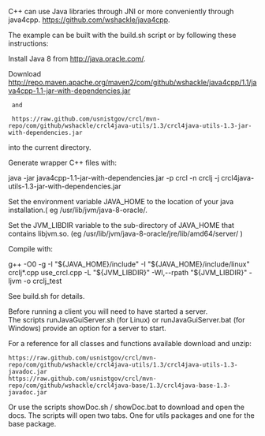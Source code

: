 


C++ can use Java libraries through JNI or more conveniently through java4cpp.
https://github.com/wshackle/java4cpp.


The example can be built with the build.sh script or by following these instructions:

Install Java 8 from http://java.oracle.com/.


Download 
	 http://repo.maven.apache.org/maven2/com/github/wshackle/java4cpp/1.1/java4cpp-1.1-jar-with-dependencies.jar 
	 
	 and

	 https://raw.github.com/usnistgov/crcl/mvn-repo/com/github/wshackle/crcl4java-utils/1.3/crcl4java-utils-1.3-jar-with-dependencies.jar

into the current directory.


Generate wrapper C++ files with:

java -jar java4cpp-1.1-jar-with-dependencies.jar -p crcl -n crclj -j crcl4java-utils-1.3-jar-with-dependencies.jar

Set the environment variable JAVA_HOME to the location of your java installation.( eg /usr/lib/jvm/java-8-oracle/. 

Set the JVM_LIBDIR variable to the sub-directory of JAVA_HOME that contains libjvm.so. (eg /usr/lib/jvm/java-8-oracle/jre/lib/amd64/server/ )

Compile with:

g++ -O0 -g -I "${JAVA_HOME}/include"  -I "${JAVA_HOME}/include/linux" crclj*.cpp use_crcl.cpp  -L "${JVM_LIBDIR}" -Wl,--rpath "${JVM_LIBDIR}" -ljvm -o crclj_test

See build.sh for details.


Before running a client you will need to have started a server.  
The scripts runJavaGuiServer.sh (for Linux) or runJavaGuiServer.bat (for Windows)
provide an option for a server to start.

For a reference for all classes and functions available download and unzip:


    https://raw.github.com/usnistgov/crcl/mvn-repo/com/github/wshackle/crcl4java-utils/1.3/crcl4java-utils-1.3-javadoc.jar
    https://raw.github.com/usnistgov/crcl/mvn-repo/com/github/wshackle/crcl4java-base/1.3/crcl4java-base-1.3-javadoc.jar

Or use the scripts showDoc.sh / showDoc.bat to download and open the docs.
The scripts will open two tabs. One for utils packages and one for the base package.
